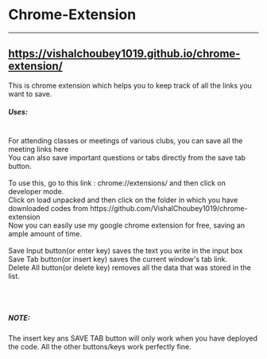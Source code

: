 # Chrome-Extension

---
https://vishalchoubey1019.github.io/chrome-extension/
---

<p>
This is chrome extension which helps you to keep track of all the links you want to save.<br><h5>Uses:</h5><br>For attending classes or meetings of various clubs, you can save all the meeting links here<br>You can also save important questions or tabs directly from the save tab button. 
<br>
<br>
To use this, go to this link : chrome://extensions/ and then click on developer mode.<br>Click on load unpacked and then click on the folder in which you have downloaded codes from https://github.com/VishalChoubey1019/chrome-extension <br>Now you can easily use my google chrome extension for free, saving an ample amount of time.
<br>
<br>
Save Input button(or enter key) saves the text you write in the input box<br>Save Tab button(or insert key) saves the current window's tab link.<br>Delete All button(or delete key) removes all the data that was stored in the list.
</p>
<br>
<br>
<h5>NOTE:</h5> <p>The insert key ans SAVE TAB button will only work when you have deployed the code. All the other buttons/keys work perfectly fine.</p>
